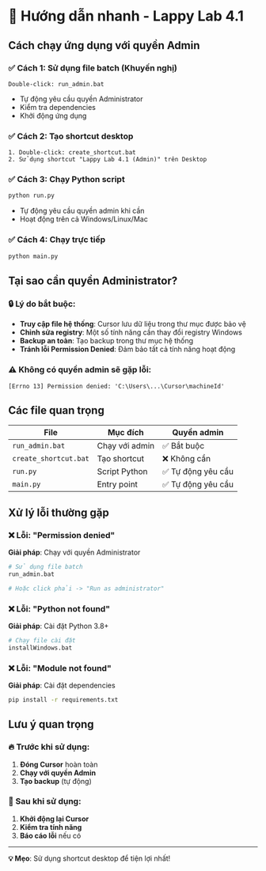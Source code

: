 # 🚀 Hướng dẫn nhanh - Lappy Lab 4.1

## Cách chạy ứng dụng với quyền Admin

### ✅ Cách 1: Sử dụng file batch (Khuyến nghị)
```
Double-click: run_admin.bat
```
- Tự động yêu cầu quyền Administrator
- Kiểm tra dependencies
- Khởi động ứng dụng

### ✅ Cách 2: Tạo shortcut desktop
```
1. Double-click: create_shortcut.bat
2. Sử dụng shortcut "Lappy Lab 4.1 (Admin)" trên Desktop
```

### ✅ Cách 3: Chạy Python script
```bash
python run.py
```
- Tự động yêu cầu quyền admin khi cần
- Hoạt động trên cả Windows/Linux/Mac

### ✅ Cách 4: Chạy trực tiếp
```bash
python main.py
```

## Tại sao cần quyền Administrator?

### 🔒 Lý do bắt buộc:
- **Truy cập file hệ thống**: Cursor lưu dữ liệu trong thư mục được bảo vệ
- **Chỉnh sửa registry**: Một số tính năng cần thay đổi registry Windows
- **Backup an toàn**: Tạo backup trong thư mục hệ thống
- **Tránh lỗi Permission Denied**: Đảm bảo tất cả tính năng hoạt động

### ⚠️ Không có quyền admin sẽ gặp lỗi:
```
[Errno 13] Permission denied: 'C:\Users\...\Cursor\machineId'
```

## Các file quan trọng

| File | Mục đích | Quyền admin |
|------|----------|-------------|
| `run_admin.bat` | Chạy với admin | ✅ Bắt buộc |
| `create_shortcut.bat` | Tạo shortcut | ❌ Không cần |
| `run.py` | Script Python | ✅ Tự động yêu cầu |
| `main.py` | Entry point | ✅ Tự động yêu cầu |

## Xử lý lỗi thường gặp

### ❌ Lỗi: "Permission denied"
**Giải pháp**: Chạy với quyền Administrator
```bash
# Sử dụng file batch
run_admin.bat

# Hoặc click phải -> "Run as administrator"
```

### ❌ Lỗi: "Python not found"
**Giải pháp**: Cài đặt Python 3.8+
```bash
# Chạy file cài đặt
installWindows.bat
```

### ❌ Lỗi: "Module not found"
**Giải pháp**: Cài đặt dependencies
```bash
pip install -r requirements.txt
```

## Lưu ý quan trọng

### 🔥 Trước khi sử dụng:
1. **Đóng Cursor** hoàn toàn
2. **Chạy với quyền Admin**
3. **Tạo backup** (tự động)

### 🎯 Sau khi sử dụng:
1. **Khởi động lại Cursor**
2. **Kiểm tra tính năng**
3. **Báo cáo lỗi** nếu có

---

**💡 Mẹo**: Sử dụng shortcut desktop để tiện lợi nhất!
